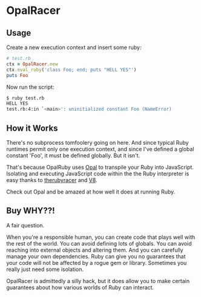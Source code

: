 # OpalRacer

## Usage

Create a new execution context and insert some ruby:

```ruby
# test.rb
ctx = OpalRacer.new
ctx.eval_ruby('class Foo; end; puts "HELL YES"')
puts Foo
```

Now run the script:

```bash
$ ruby test.rb
HELL YES
test.rb:4:in `<main>': uninitialized constant Foo (NameError)
```

## How it Works

There's no subprocess tomfoolery going on here. And since typical Ruby
runtimes permit only one execution context, and since I've defined a
global constant 'Foo', it must be defined globally. But it isn't.

That's because OpalRuby uses [Opal](https://github.com/opal/opal) to
transpile your Ruby into JavaScript. Isolating and executing JavaScript
code within the the Ruby interpreter is easy thanks to
[therubyracer](therubyracer) and [V8](https://code.google.com/p/v8/).

Check out Opal and be amazed at how well it does at running Ruby.

## Buy WHY??!

A fair question.

When you're a responsible human, you can create code that plays well
with the rest of the world. You can avoid defining lots of globals. You
can avoid reaching into external objects and altering them. And you can
carefully manage your own dependencies. Ruby can give you no guarantees
that your code will not be affected by a rogue gem or library. Sometimes
you really just need some isolation.

OpalRacer is admittedly a silly hack, but it does allow you to make
certain guarantees about how various worlds of Ruby can interact.
